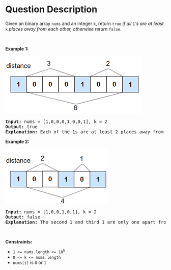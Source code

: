 # Question Description

<p>Given an binary array <code>nums</code> and an integer <code>k</code>, return <code>true</code><em> if all </em><code>1</code><em>&#39;s are at least </em><code>k</code><em> places away from each other, otherwise return </em><code>false</code>.</p>

<p>&nbsp;</p>
<p><strong>Example 1:</strong></p>
<img alt="" src="sample_1_1791.png" style="width: 428px; height: 181px;" />
<pre>
<strong>Input:</strong> nums = [1,0,0,0,1,0,0,1], k = 2
<strong>Output:</strong> true
<strong>Explanation:</strong> Each of the 1s are at least 2 places away from each other.
</pre>

<p><strong>Example 2:</strong></p>
<img alt="" src="sample_2_1791.png" style="width: 320px; height: 173px;" />
<pre>
<strong>Input:</strong> nums = [1,0,0,1,0,1], k = 2
<strong>Output:</strong> false
<strong>Explanation:</strong> The second 1 and third 1 are only one apart from each other.
</pre>

<p>&nbsp;</p>
<p><strong>Constraints:</strong></p>

<ul>
	<li><code>1 &lt;= nums.length &lt;= 10<sup>5</sup></code></li>
	<li><code>0 &lt;= k &lt;= nums.length</code></li>
	<li><code>nums[i]</code> is <code>0</code> or <code>1</code></li>
</ul>
